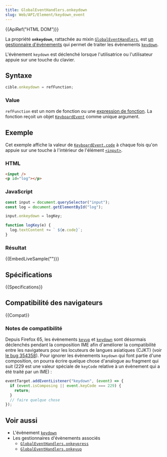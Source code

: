 ```yaml
---
title: GlobalEventHandlers.onkeydown
slug: Web/API/Element/keydown_event
---
```


{{ApiRef("HTML DOM")}}

La propriété **`onkeydown`**, rattachée au mixin [`GlobalEventHandlers`](/fr/docs/Web/API/GlobalEventHandlers), est [un gestionnaire d'évènements](/fr/docs/Web/Events/Event_handlers) qui permet de traiter les évènements [`keydown`](/fr/docs/Web/API/Document/keydown_event).

L'évènement `keydown` est déclenché lorsque l'utilisatrice ou l'utilisateur appuie sur une touche du clavier.

## Syntaxe

```js
cible.onkeydown = refFunction;
```

### Value

`refFunction` est un nom de fonction ou une [expression de fonction](/fr/docs/Web/JavaScript/Reference/Operators/function). La fonction reçoit un objet [`KeyboardEvent`](/fr/docs/Web/API/KeyboardEvent) comme unique argument.

## Exemple

Cet exemple affiche la valeur de [`KeyboardEvent.code`](/fr/docs/Web/API/KeyboardEvent/code) à chaque fois qu'on appuie sur une touche à l'intérieur de l'élément [`<input>`](/fr/docs/Web/HTML/Element/Input).

### HTML

```html
<input />
<p id="log"></p>
```

### JavaScript

```js
const input = document.querySelector("input");
const log = document.getElementById("log");

input.onkeydown = logKey;

function logKey(e) {
  log.textContent += ` ${e.code}`;
}
```

### Résultat

{{EmbedLiveSample("")}}

## Spécifications

{{Specifications}}

## Compatibilité des navigateurs

{{Compat}}

### Notes de compatibilité

Depuis Firefox 65, les évènements [`keyup`](/fr/docs/Web/API/Document/keyup_event) et [`keydown`](/fr/docs/Web/API/Document/keydown_event) sont désormais déclenchés pendant la composition IME afin d'améliorer la compatibilité entre les navigateurs pour les locuteurs de langues asiatiques (CJKT) (voir [le bug 354358](https://bugzilla.mozilla.org/show_bug.cgi?id=354358)). Pour ignorer les évènements `keydown` qui font partie d'une composition, on pourra écrire quelque chose d'analogue au fragment qui suit (229 est une valeur spéciale de `keyCode` relative à un évènement qui a été traité par un IME)&nbsp;:

```js
eventTarget.addEventListener("keydown", (event) => {
  if (event.isComposing || event.keyCode === 229) {
    return;
  }
  // faire quelque chose
});
```

## Voir aussi

- L'évènement [`keydown`](/fr/docs/Web/API/Document/keydown_event)
- Les gestionnaires d'évènements associés
  - [`GlobalEventHandlers.onkeypress`](/fr/docs/Web/API/GlobalEventHandlers/onkeypress)
  - [`GlobalEventHandlers.onkeyup`](/fr/docs/Web/API/GlobalEventHandlers/onkeyup)
